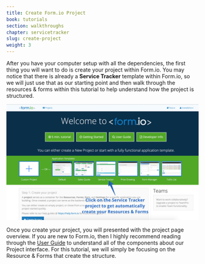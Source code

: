 ```yaml
---
title: Create Form.io Project
book: tutorials
section: walkthroughs
chapter: servicetracker
slug: create-project
weight: 3
---
```

After you have your computer setup with all the dependencies, the first thing you will want to do is create your project within Form.io. You may notice that there is already a **Service Tracker** template within Form.io, so we will just use that as our starting point and then walk through the resources & forms within this tutorial to help understand how the project is structured.

![](/assets/img/tutorials/walkthroughs/servicetracker/create-project.png)

Once you create your project, you will presented with the project page overview. If you are new to Form.io, then I highly recommend reading through the [User Guide](/userguide/) to understand all of the components about our Project interface. For this tutorial, we will simply be focusing on the Resource & Forms that create the structure.